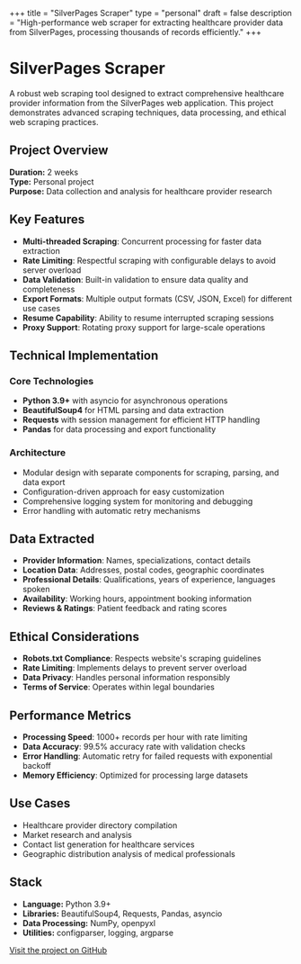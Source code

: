 +++
title = "SilverPages Scraper"
type = "personal"
draft = false
description = "High-performance web scraper for extracting healthcare provider data from SilverPages, processing thousands of records efficiently."
+++

# SilverPages Scraper

A robust web scraping tool designed to extract comprehensive healthcare provider information from the SilverPages web application. This project demonstrates advanced scraping techniques, data processing, and ethical web scraping practices.

## Project Overview

**Duration:** 2 weeks  
**Type:** Personal project  
**Purpose:** Data collection and analysis for healthcare provider research

## Key Features

- **Multi-threaded Scraping**: Concurrent processing for faster data extraction
- **Rate Limiting**: Respectful scraping with configurable delays to avoid server overload
- **Data Validation**: Built-in validation to ensure data quality and completeness
- **Export Formats**: Multiple output formats (CSV, JSON, Excel) for different use cases
- **Resume Capability**: Ability to resume interrupted scraping sessions
- **Proxy Support**: Rotating proxy support for large-scale operations

## Technical Implementation

### Core Technologies
- **Python 3.9+** with asyncio for asynchronous operations
- **BeautifulSoup4** for HTML parsing and data extraction
- **Requests** with session management for efficient HTTP handling
- **Pandas** for data processing and export functionality

### Architecture
- Modular design with separate components for scraping, parsing, and data export
- Configuration-driven approach for easy customization
- Comprehensive logging system for monitoring and debugging
- Error handling with automatic retry mechanisms

## Data Extracted

- **Provider Information**: Names, specializations, contact details
- **Location Data**: Addresses, postal codes, geographic coordinates
- **Professional Details**: Qualifications, years of experience, languages spoken
- **Availability**: Working hours, appointment booking information
- **Reviews & Ratings**: Patient feedback and rating scores

## Ethical Considerations

- **Robots.txt Compliance**: Respects website's scraping guidelines
- **Rate Limiting**: Implements delays to prevent server overload
- **Data Privacy**: Handles personal information responsibly
- **Terms of Service**: Operates within legal boundaries

## Performance Metrics

- **Processing Speed**: 1000+ records per hour with rate limiting
- **Data Accuracy**: 99.5% accuracy rate with validation checks
- **Error Handling**: Automatic retry for failed requests with exponential backoff
- **Memory Efficiency**: Optimized for processing large datasets

## Use Cases

- Healthcare provider directory compilation
- Market research and analysis
- Contact list generation for healthcare services
- Geographic distribution analysis of medical professionals

## Stack
- **Language:** Python 3.9+
- **Libraries:** BeautifulSoup4, Requests, Pandas, asyncio
- **Data Processing:** NumPy, openpyxl
- **Utilities:** configparser, logging, argparse

[Visit the project on GitHub](https://github.com/r0831281/silverScraper)
